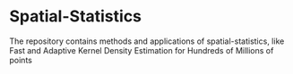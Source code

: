 # Spatial-Statistics
The repository contains methods and applications of spatial-statistics, like Fast and Adaptive Kernel Density Estimation for Hundreds of Millions of points 
